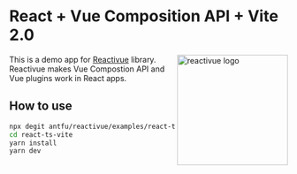 # React + Vue Composition API + Vite 2.0

<a href="https://github.com/antfu/reactivue"><img align="right" width="200"
     title="reactivue logo"
     src="https://github.com/antfu/reactivue/raw/master/screenshots/logo.svg"></a>

This is a demo app for [Reactivue](https://github.com/antfu/reactivue) library. Reactivue makes Vue Compostion API and Vue plugins work in React apps.

## How to use

```bash
npx degit antfu/reactivue/examples/react-ts-vite
cd react-ts-vite
yarn install
yarn dev
```
